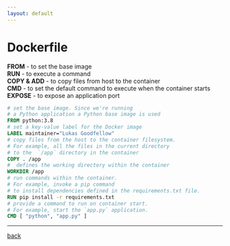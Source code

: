 ```yaml
---
layout: default
---
```


# Dockerfile

**FROM** -  to set the base image  
**RUN** - to execute a command  
**COPY & ADD**  - to copy files from host to the container  
**CMD** - to set the default command to execute when the container starts  
**EXPOSE** - to expose an application port

```Dockerfile
# set the base image. Since we're running 
# a Python application a Python base image is used
FROM python:3.8
# set a key-value label for the Docker image
LABEL maintainer="Lukas Goodfellow"
# copy files from the host to the container filesystem. 
# For example, all the files in the current directory
# to the  `/app` directory in the container
COPY . /app
#  defines the working directory within the container
WORKDIR /app
# run commands within the container. 
# For example, invoke a pip command 
# to install dependencies defined in the requirements.txt file. 
RUN pip install -r requirements.txt
# provide a command to run on container start. 
# For example, start the `app.py` application.
CMD [ "python", "app.py" ]
```

---

[back](../til.md)
